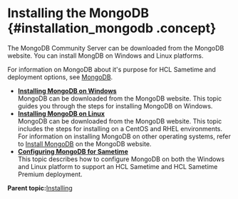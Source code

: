 # Installing the MongoDB {#installation_mongodb .concept}

The MongoDB Community Server can be downloaded from the MongoDB website. You can install MongDB on Windows and Linux platforms.

For information on MongoDB about it's purpose for HCL Sametime and deployment options, see [MongoDB](mongodb.md).

-   **[Installing MongoDB on Windows](installing_mongodb_windows.md)**  
MongoDB can be downloaded from the MongoDB website. This topic guides you through the steps for installing MongoDB on Windows.
-   **[Installing MongoDB on Linux](installing_mongodb_linux.md)**  
MongoDB can be downloaded from the MongoDB website. This topic includes the steps for installing on a CentOS and RHEL environments. For information on installing MongoDB on other operating systems, refer to [Install MongoDB](https://docs.mongodb.com/manual/installation/) on the MongoDB website.
-   **[Configuring MongoDB for Sametime](t_configure_mongodb.md)**  
This topic describes how to configure MongoDB on both the Windows and Linux platform to support an HCL Sametime and HCL Sametime Premium deployment.

**Parent topic:**[Installing](installing.md)

